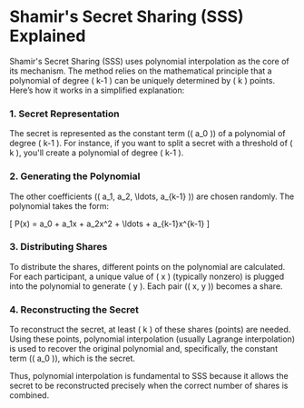 # Shamir's Secret Sharing (SSS) Explained

Shamir's Secret Sharing (SSS) uses polynomial interpolation as the core of its mechanism. The method relies on the mathematical principle that a polynomial of degree \( k-1 \) can be uniquely determined by \( k \) points. Here’s how it works in a simplified explanation:

### 1. Secret Representation
The secret is represented as the constant term (\( a_0 \)) of a polynomial of degree \( k-1 \). For instance, if you want to split a secret with a threshold of \( k \), you'll create a polynomial of degree \( k-1 \).

### 2. Generating the Polynomial
The other coefficients (\( a_1, a_2, \ldots, a_{k-1} \)) are chosen randomly. The polynomial takes the form:

\[
P(x) = a_0 + a_1x + a_2x^2 + \ldots + a_{k-1}x^{k-1}
\]

### 3. Distributing Shares
To distribute the shares, different points on the polynomial are calculated. For each participant, a unique value of \( x \) (typically nonzero) is plugged into the polynomial to generate \( y \). Each pair (\( x, y \)) becomes a share.

### 4. Reconstructing the Secret
To reconstruct the secret, at least \( k \) of these shares (points) are needed. Using these points, polynomial interpolation (usually Lagrange interpolation) is used to recover the original polynomial and, specifically, the constant term (\( a_0 \)), which is the secret.

Thus, polynomial interpolation is fundamental to SSS because it allows the secret to be reconstructed precisely when the correct number of shares is combined.
